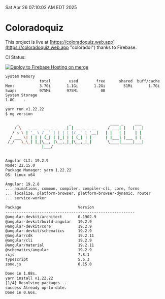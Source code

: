 Sat Apr 26 07:10:02 AM EDT 2025

# Coloradoquiz


This project is live at [https://coloradoquiz.web.app](https://coloradoquiz.web.app "colorado!") thanks to Firebase.

CI Status: 

[![Deploy to Firebase Hosting on merge](https://github.com/teamkushal/coloradoquiz/actions/workflows/firebase-hosting-merge.yml/badge.svg)](https://github.com/teamkushal/coloradoquiz/actions/workflows/firebase-hosting-merge.yml)

```bash
System Memory
               total        used        free      shared  buff/cache   available
Mem:           3.7Gi       1.1Gi       1.2Gi        51Mi       1.7Gi       2.6Gi
Swap:          975Mi       975Mi          0B
System Storage
1.8G	.
```
```bash
yarn run v1.22.22
$ ng version

     _                      _                 ____ _     ___
    / \   _ __   __ _ _   _| | __ _ _ __     / ___| |   |_ _|
   / △ \ | '_ \ / _` | | | | |/ _` | '__|   | |   | |    | |
  / ___ \| | | | (_| | |_| | | (_| | |      | |___| |___ | |
 /_/   \_\_| |_|\__, |\__,_|_|\__,_|_|       \____|_____|___|
                |___/
    

Angular CLI: 19.2.9
Node: 22.15.0
Package Manager: yarn 1.22.22
OS: linux x64

Angular: 19.2.8
... animations, common, compiler, compiler-cli, core, forms
... localize, platform-browser, platform-browser-dynamic, router
... service-worker

Package                         Version
---------------------------------------------------------
@angular-devkit/architect       0.1902.9
@angular-devkit/build-angular   19.2.9
@angular-devkit/core            19.2.9
@angular-devkit/schematics      19.2.9
@angular/cdk                    19.2.11
@angular/cli                    19.2.9
@angular/material               19.2.11
@schematics/angular             19.2.9
rxjs                            7.8.1
typescript                      5.6.3
zone.js                         0.15.0
    
Done in 1.08s.
yarn install v1.22.22
[1/4] Resolving packages...
success Already up-to-date.
Done in 0.66s.
```
